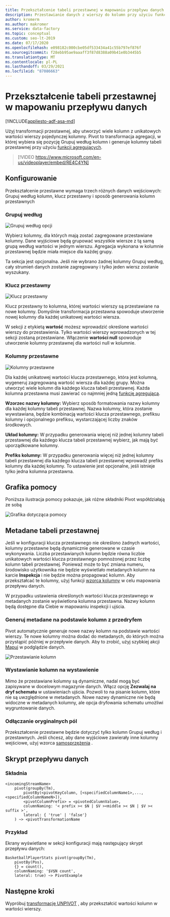 ```yaml
---
title: Przekształcenie tabeli przestawnej w mapowaniu przepływu danych
description: Przestawianie danych z wierszy do kolumn przy użyciu funkcji mapowania Azure Data Factory przekształcenie przestawnego przepływu danych
author: kromerm
ms.author: makromer
ms.service: data-factory
ms.topic: conceptual
ms.custom: seo-lt-2019
ms.date: 07/17/2020
ms.openlocfilehash: e098182c000cbe05df533434a41c55b797ef876f
ms.sourcegitcommit: f28ebb95ae9aaaff3f87d8388a09b41e0b3445b5
ms.translationtype: MT
ms.contentlocale: pl-PL
ms.lasthandoff: 03/29/2021
ms.locfileid: "87086663"
---
```

# <a name="pivot-transformation-in-mapping-data-flow"></a>Przekształcenie tabeli przestawnej w mapowaniu przepływu danych


[!INCLUDE[appliesto-adf-asa-md](includes/appliesto-adf-asa-md.md)]

Użyj transformacji przestawnej, aby utworzyć wiele kolumn z unikatowych wartości wierszy pojedynczej kolumny. Pivot to transformacja agregacji, w której wybiera się pozycję Grupuj według kolumn i generuje kolumny tabeli przestawnej przy użyciu [funkcji agregujących](data-flow-expression-functions.md#aggregate-functions).

> [!VIDEO https://www.microsoft.com/en-us/videoplayer/embed/RE4C4YN]

## <a name="configuration"></a>Konfigurowanie

Przekształcenie przestawne wymaga trzech różnych danych wejściowych: Grupuj według kolumn, klucz przestawny i sposób generowania kolumn przestawnych

### <a name="group-by"></a>Grupuj według

![Grupuj według opcji](media/data-flow/pivot2.png "Grupuj według opcji")

Wybierz kolumny, dla których mają zostać zagregowane przestawiane kolumny. Dane wyjściowe będą grupować wszystkie wiersze z tą samą grupą według wartości w jednym wierszu. Agregacja wykonana w kolumnie przestawnej będzie miała miejsce dla każdej grupy.

Ta sekcja jest opcjonalna. Jeśli nie wybrano żadnej kolumny Grupuj według, cały strumień danych zostanie zagregowany i tylko jeden wiersz zostanie wyszukany.

### <a name="pivot-key"></a>Klucz przestawny

![Klucz przestawny](media/data-flow/pivot3.png "Klucz przestawny")

Klucz przestawny to kolumna, której wartości wierszy są przestawiane na nowe kolumny. Domyślnie transformacja przestawna spowoduje utworzenie nowej kolumny dla każdej unikatowej wartości wiersza.

W sekcji z etykietą **wartość** możesz wprowadzić określone wartości wierszy do przestawienia. Tylko wartości wierszy wprowadzonych w tej sekcji zostaną przestawiane. Włączenie **wartości null** spowoduje utworzenie kolumny przestawnej dla wartości null w kolumnie.

### <a name="pivoted-columns"></a>Kolumny przestawne

![Kolumny przestawne](media/data-flow/pivot4.png "Kolumny przestawne")

Dla każdej unikatowej wartości klucza przestawnego, która jest kolumną, wygeneruj zagregowaną wartość wiersza dla każdej grupy. Można utworzyć wiele kolumn dla każdego klucza tabeli przestawnej. Każda kolumna przestawna musi zawierać co najmniej jedną [funkcję agregującą](data-flow-expression-functions.md#aggregate-functions).

**Wzorzec nazwy kolumny:** Wybierz sposób formatowania nazwy kolumny dla każdej kolumny tabeli przestawnej. Nazwa kolumny, która zostanie wywstawiana, będzie kombinacją wartości klucza przestawnego, prefiksu kolumny i opcjonalnego prefiksu, wystarczającej liczby znaków środkowych. 

**Układ kolumny:** W przypadku generowania więcej niż jednej kolumny tabeli przestawnej dla każdego klucza tabeli przestawnej wybierz, jak mają być uporządkowane kolumny. 

**Prefiks kolumny:** W przypadku generowania więcej niż jednej kolumny tabeli przestawnej dla każdego klucza tabeli przestawnej wprowadź prefiks kolumny dla każdej kolumny. To ustawienie jest opcjonalne, jeśli istnieje tylko jedna kolumna przestawna.

## <a name="help-graphic"></a>Grafika pomocy

Poniższa ilustracja pomocy pokazuje, jak różne składniki Pivot współdziałają ze sobą

![Grafika dotycząca pomocy](media/data-flow/pivot5.png "Grafika dotycząca pomocy Pivot")

## <a name="pivot-metadata"></a>Metadane tabeli przestawnej

Jeśli w konfiguracji klucza przestawnego nie określono żadnych wartości, kolumny przestawne będą dynamicznie generowane w czasie wykonywania. Liczba przestawianych kolumn będzie równa liczbie unikatowych wartości klucza przestawnego pomnożonej przez liczbę kolumn tabeli przestawnej. Ponieważ może to być zmiana numeru, środowisko użytkownika nie będzie wyświetlało metadanych kolumn na karcie **Inspekcja** i nie będzie można propagować kolumn. Aby przekształcać te kolumny, użyj funkcji [wzorca kolumny](concepts-data-flow-column-pattern.md) w celu mapowania przepływu danych. 

W przypadku ustawienia określonych wartości klucza przestawnego w metadanych zostanie wyświetlona kolumna przestawna. Nazwy kolumn będą dostępne dla Ciebie w mapowaniu inspekcji i ujścia.

### <a name="generate-metadata-from-drifted-columns"></a>Generuj metadane na podstawie kolumn z przedryfem

Pivot automatycznie generuje nowe nazwy kolumn na podstawie wartości wierszy. Te nowe kolumny można dodać do metadanych, do których można przystąpić później w przepływie danych. Aby to zrobić, użyj szybkiej akcji [Mapuj](concepts-data-flow-schema-drift.md#map-drifted-columns-quick-action) w podglądzie danych. 

![Przestawianie kolumn](media/data-flow/newpivot1.png "Mapuj kolumny tabeli przestawnej z przełożeń")

### <a name="sinking-pivoted-columns"></a>Wystawianie kolumn na wystawienie

Mimo że przestawiane kolumny są dynamiczne, nadal mogą być zapisywane w docelowym magazynie danych. Włącz opcję **Zezwalaj na dryf schematu** w ustawieniach ujścia. Pozwoli to na pisanie kolumn, które nie są uwzględnione w metadanych. Nowe nazwy dynamiczne nie będą widoczne w metadanych kolumny, ale opcja dryfowania schematu umożliwi wygruntowanie danych.

### <a name="rejoin-original-fields"></a>Odłączanie oryginalnych pól

Przekształcenie przestawne będzie dotyczyć tylko kolumn Grupuj według i przestawnych. Jeśli chcesz, aby dane wyjściowe zawierały inne kolumny wejściowe, użyj wzorca [samosprzężenia](data-flow-join.md#self-join) .

## <a name="data-flow-script"></a>Skrypt przepływu danych

### <a name="syntax"></a>Składnia

```
<incomingStreamName>
    pivot(groupBy(Tm),
        pivotBy(<pivotKeyColumn, [<specifiedColumnName1>,...,<specifiedColumnNameN>]),
        <pivotColumnPrefix> = <pivotedColumnValue>,
        columnNaming: '< prefix >< $N | $V ><middle >< $N | $V >< suffix >',
        lateral: { 'true' | 'false'}
    ) ~> <pivotTransformationName
```
### <a name="example"></a>Przykład

Ekrany wyświetlane w sekcji konfiguracji mają następujący skrypt przepływu danych:

```
BasketballPlayerStats pivot(groupBy(Tm),
    pivotBy(Pos),
    {} = count(),
    columnNaming: '$V$N count',
    lateral: true) ~> PivotExample

```

## <a name="next-steps"></a>Następne kroki

Wypróbuj [transformację UNPIVOT](data-flow-unpivot.md) , aby przekształcić wartości kolumn w wartości wierszy. 
